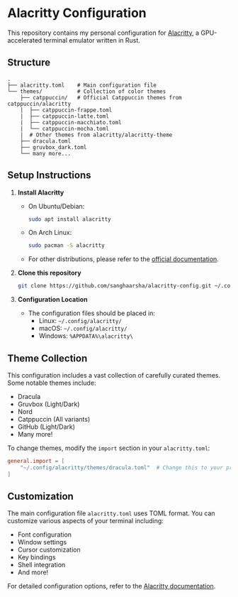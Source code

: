 # Alacritty Configuration

This repository contains my personal configuration for [Alacritty](https://github.com/alacritty/alacritty), a GPU-accelerated terminal emulator written in Rust.

## Structure

```
.
├── alacritty.toml    # Main configuration file
└── themes/           # Collection of color themes
    ├── catppuccin/   # Official Catppuccin themes from catppuccin/alacritty
    |  ├── catppuccin-frappe.toml
    |  ├── catppuccin-latte.toml
    |  ├── catppuccin-macchiato.toml
    |  └── catppuccin-mocha.toml
    |  # Other themes from alacritty/alacritty-theme
    ├── dracula.toml
    ├── gruvbox_dark.toml
    └── many more...
```

## Setup Instructions

1. **Install Alacritty**

    - On Ubuntu/Debian:
        ```bash
        sudo apt install alacritty
        ```
    - On Arch Linux:
        ```bash
        sudo pacman -S alacritty
        ```
    - For other distributions, please refer to the [official documentation](https://github.com/alacritty/alacritty#installation).

2. **Clone this repository**

    ```bash
    git clone https://github.com/sanghaarsha/alacritty-config.git ~/.config/alacritty
    ```

3. **Configuration Location**
    - The configuration files should be placed in:
        - Linux: `~/.config/alacritty/`
        - macOS: `~/.config/alacritty/`
        - Windows: `%APPDATA%\alacritty\`

## Theme Collection

This configuration includes a vast collection of carefully curated themes. Some notable themes include:

-   Dracula
-   Gruvbox (Light/Dark)
-   Nord
-   Catppuccin (All variants)
-   GitHub (Light/Dark)
-   Many more!

To change themes, modify the `import` section in your `alacritty.toml`:

```toml
general.import = [
    "~/.config/alacritty/themes/dracula.toml"  # Change this to your preferred theme
]
```

## Customization

The main configuration file `alacritty.toml` uses TOML format. You can customize various aspects of your terminal including:

-   Font configuration
-   Window settings
-   Cursor customization
-   Key bindings
-   Shell integration
-   And more!

For detailed configuration options, refer to the [Alacritty documentation](https://github.com/alacritty/alacritty/blob/master/docs/configuration.md).
